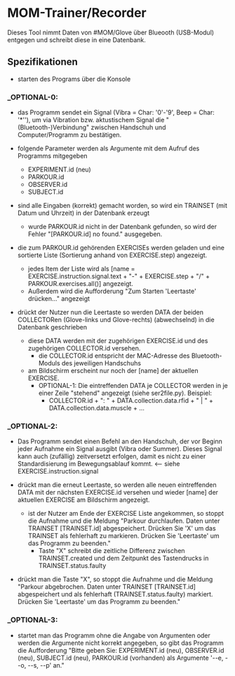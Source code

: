 # MOM-Trainer/Recorder

Dieses Tool nimmt Daten von #MOM/Glove über Blueooth (USB-Modul) entgegen und schreibt diese in eine Datenbank.

## Spezifikationen
- starten des Programs über die Konsole

### _OPTIONAL-0:
  - das Programm sendet ein Signal (Vibra = Char: '0'-'9', Beep = Char: '*''), um via
  Vibration bzw. aktustischem Signal die "(Bluetooth-)Verbindung" zwischen Handschuh und
  Computer/Programm zu bestätigen.

- folgende Parameter werden als Argumente mit dem Aufruf des Programms mitgegeben
  - EXPERIMENT.id (neu)
  - PARKOUR.id
  - OBSERVER.id
  - SUBJECT.id
- sind alle Eingaben (korrekt) gemacht worden, so wird ein TRAINSET (mit Datum und Uhrzeit) in der Datenbank erzeugt
  - wurde PARKOUR.id nicht in der Datenbank gefunden, so wird der Fehler "[PARKOUR.id] no found." ausgegeben.
- die zum PARKOUR.id gehörenden EXERCISEs werden geladen und eine sortierte Liste (Sortierung anhand von EXERCISE.step) angezeigt.
  - jedes Item der Liste wird als [name = EXERCISE.instruction.signal.text + "-" + EXERCISE.step + "/" + PARKOUR.exercises.all()] angezeigt.
  - Außerdem wird die Aufforderung "Zum Starten 'Leertaste' drücken..." angezeigt
- drückt der Nutzer nun die Leertaste so werden DATA der beiden COLLECTORen (Glove-links und Glove-rechts) (abwechselnd) in die Datenbank geschrieben
  - diese DATA werden mit der zugehörigen EXERCISE.id und des zugehörigen COLLECTOR.id versehen.
    - die COLLECTOR.id entspricht der MAC-Adresse des Bluetooth-Moduls des jeweiligen Handschuhs
  - am Bildschirm erscheint nur noch der [name] der aktuellen EXERCISE.
    - OPTIONAL-1: Die eintreffenden DATA je COLLECTOR werden in je einer Zeile "stehend" angezeigt (siehe ser2file.py). Beispiel:
      - COLLECTOR.id + ": " + DATA.collection.data.rfid + " | " + DATA.collection.data.muscle + ...

### _OPTIONAL-2:
  - Das Programm sendet einen Befehl an den Handschuh, der vor Beginn jeder Aufnahme ein Signal ausgibt (Vibra oder Summer). Dieses Signal kann auch (zufällig) zeitversetzt erfolgen, damit es nicht zu einer Standardisierung im Bewegungsablauf kommt. <-- siehe EXERCISE.instruction.signal

- drückt man die erneut Leertaste, so werden alle neuen eintreffenden DATA mit der nächsten EXERCISE.id versehen und wieder [name] der aktuellen EXERCISE am Bildschirm angezeigt.
  - ist der Nutzer am Ende der EXERCISE Liste angekommen, so stoppt die Aufnahme und die Meldung
  "Parkour durchlaufen. Daten unter TRAINSET [TRAINSET.id] abgespeichert. Drücken Sie 'X' um das TRAINSET als fehlerhaft zu markieren. Drücken Sie 'Leertaste' um das Programm zu beenden."
    - Taste "X" schreibt die zeitliche Differenz zwischen TRAINSET.created und dem Zeitpunkt des Tastendrucks in TRAINSET.status.faulty
- drückt man die Taste "X", so stoppt die Aufnahme und die Meldung
"Parkour abgebrochen. Daten unter TRAINSET [TRAINSET.id] abgespeichert und als fehlerhaft (TRAINSET.status.faulty) markiert. Drücken Sie 'Leertaste' um das Programm zu beenden."

### _OPTIONAL-3:
- startet man das Programm ohne die Angabe von Argumenten oder werden die Argumente nicht
korrekt angegeben, so gibt das Programm die Aufforderung "Bitte geben Sie: EXPERIMENT.id (neu), OBSERVER.id (neu), SUBJECT.id (neu), PARKOUR.id (vorhanden) als Argumente '--e, --o, --s, --p' an."
